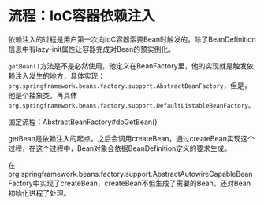 # 流程：IoC容器依赖注入

依赖注入的过程是用户第一次向IoC容器索要Bean时触发的，除了BeanDefinition信息中有lazy-init属性让容器完成对Bean的预实例化。

`getBean()`方法是不是必然使用，他定义在BeanFactory里，他的实现就是触发依赖注入发生的地方，具体实现：`org.springframework.beans.factory.support.AbstractBeanFactory`，但是，他是个抽象类，再具体`org.springframework.beans.factory.support.DefaultListableBeanFactory`。

固定流程：AbstractBeanFactory#doGetBean()

getBean是依赖注入的起点，之后会调用createBean，通过createBean实现这个过程，在这个过程中，Bean对象会依据BeanDefinition定义的要求生成。

在org.springframework.beans.factory.support.AbstractAutowireCapableBeanFactory中实现了createBean，createBean不但生成了需要的Bean，还对Bean初始化进程了处理。
